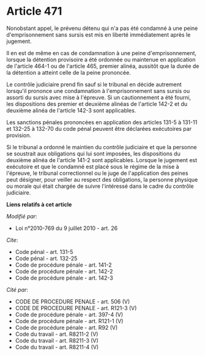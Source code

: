 # Article 471

Nonobstant appel, le prévenu détenu qui n'a pas été condamné à une peine d'emprisonnement sans sursis est mis en liberté
immédiatement après le jugement. 

Il en est de même en cas de condamnation à une peine d'emprisonnement, lorsque la détention provisoire a été ordonnée ou
maintenue en application de l'article 464-1 ou de l'article 465, premier alinéa, aussitôt que la durée de la détention a
atteint celle de la peine prononcée. 

Le contrôle judiciaire prend fin sauf si le tribunal en décide autrement lorsqu'il prononce une condamnation à
l'emprisonnement sans sursis ou assorti du sursis avec mise à l'épreuve. Si un cautionnement a été fourni, les dispositions
des premier et deuxième alinéas de l'article 142-2 et du deuxième alinéa de l'article 142-3 sont applicables. 

Les sanctions pénales prononcées en application des articles 131-5 à 131-11 et 132-25 à 132-70 du code pénal peuvent être
déclarées exécutoires par provision. 

Si le tribunal a ordonné le maintien du contrôle judiciaire et que la personne se soustrait aux obligations qui lui sont
imposées, les dispositions du deuxième alinéa de l'article 141-2 sont applicables. Lorsque le jugement est exécutoire et que
le condamné est placé sous le régime de la mise à l'épreuve,         le tribunal correctionnel ou le juge de l'application
des peines peut désigner, pour veiller au respect des obligations, la personne physique ou morale qui était chargée de suivre
l'intéressé dans le cadre du contrôle judiciaire.

**Liens relatifs à cet article**

_Modifié par_:

  - Loi n°2010-769 du 9 juillet 2010 - art. 26

_Cite_:

  - Code pénal - art. 131-5
  - Code pénal - art. 132-25
  - Code de procédure pénale - art. 141-2
  - Code de procédure pénale - art. 142-2
  - Code de procédure pénale - art. 142-3

_Cité par_:

  - CODE DE PROCEDURE PENALE - art. 506 (V)
  - CODE DE PROCEDURE PENALE - art. R121-3 (V)
  - Code de procédure pénale - art. 397-4 (V)
  - Code de procédure pénale - art. R121-1 (V)
  - Code de procédure pénale - art. R92 (V)
  - Code du travail - art. R8211-2 (V)
  - Code du travail - art. R8211-3 (V)
  - Code du travail - art. R8211-4 (V)
